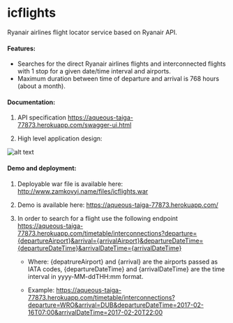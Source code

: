 # icflights
Ryanair airlines flight locator service based on Ryanair API.

#### Features:
  - Searches for the direct Ryanair airlines flights and interconnected flights with 1 stop for a given date/time interval and airports.
  - Maximum duration between time of departure and arrival is 768 hours (about a month).

#### Documentation:

1. API specification https://aqueous-taiga-77873.herokuapp.com/swagger-ui.html

2. High level application design: 

![alt text][design]

[design]: http://www.zamkovyi.name/files/ICFlights.png "High level design"

#### Demo and deployment:

1. Deployable war file is available here: http://www.zamkovyi.name/files/icflights.war

2. Demo is available here: https://aqueous-taiga-77873.herokuapp.com/

3. In order to search for a flight use the following endpoint 
https://aqueous-taiga-77873.herokuapp.com/timetable/interconnections?departure={departureAirport}&arrival={arrivalAirport}&departureDateTime={departureDateTime}&arrivalDateTime={arrivalDateTime}
    
    - Where: {depatrureAirport} and  {arrival} are the airports passed as IATA codes,
           {departureDateTime} and {arrivalDateTime} are the time interval in yyyy-MM-ddTHH:mm format.
    
    - Example: https://aqueous-taiga-77873.herokuapp.com/timetable/interconnections?departure=WRO&arrival=DUB&departureDateTime=2017-02-16T07:00&arrivalDateTime=2017-02-20T22:00 
